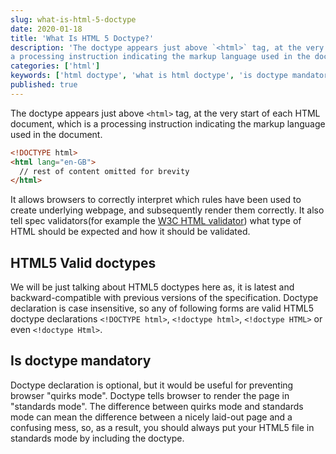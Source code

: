 ```yaml
---
slug: what-is-html-5-doctype
date: 2020-01-18
title: 'What Is HTML 5 Doctype?'
description: 'The doctype appears just above `<html>` tag, at the very start of each HTML document, which is
a processing instruction indicating the markup language used in the document.'
categories: ['html']
keywords: ['html doctype', 'what is html doctype', 'is doctype mandatory']
published: true
---
```


The doctype appears just above `<html>` tag, at the very start of each HTML document, which is
a processing instruction indicating the markup language used in the document.

```html
<!DOCTYPE html>
<html lang="en-GB">
  // rest of content omitted for brevity
</html>
```

It allows browsers to correctly interpret which rules have been used to create underlying webpage, and subsequently render them correctly. It also tell spec validators(for example the [W3C HTML validator](http://validator.w3.org/)) what type of HTML should be expected and how it should be validated.

## HTML5 Valid doctypes

We will be just talking about HTML5 doctypes here as, it is latest and backward-compatible with previous versions of the specification. Doctype declaration is case insensitive, so any of following forms are valid HTML5 doctype declarations `<!DOCTYPE html>`, `<!doctype html>`, `<!doctype HTML>` or even `<!doctype Html>`.

## Is doctype mandatory

Doctype declaration is optional, but it would be useful for preventing browser "quirks mode". Doctype tells browser to render the page in "standards mode". The difference between quirks mode and standards mode can mean the difference between a nicely laid-out page and a confusing mess, so, as a result, you should always put your HTML5 file in standards mode by including the doctype.
